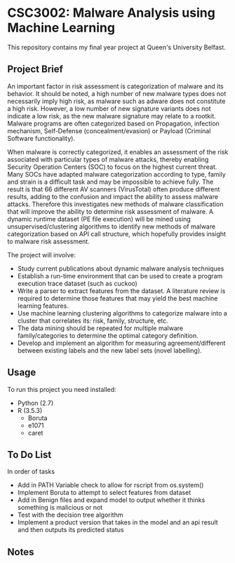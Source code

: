 # CSC3002: Malware Analysis using Machine Learning
This repository contains my final year project at Queen's University Belfast.

## Project Brief
An important factor in risk assessment is categorization of malware and its behavior. It should be noted, a high number of new malware types does not necessarily imply high risk, as malware such as adware does not constitute a high risk. However, a low number of new signature variants does not indicate a low risk, as the new malware signature may relate to a rootkit. Malware programs are often categorized based on Propagation, infection mechanism, Self-Defense (concealment/evasion) or Payload (Criminal Software functionality).

When malware is correctly categorized, it enables an assessment of the risk associated with particular types of malware attacks, thereby enabling Security Operation Centers (SOC) to focus on the highest current threat. Many SOCs have adapted malware categorization according to type, family and strain is a difficult task and may be impossible to achieve fully. The result is that 66 different AV scanners (VirusTotal) often produce different results, adding to the confusion and impact the ability to assess malware attacks. Therefore this investigates new methods of malware classification that will improve the ability to determine risk assessment of malware. A dynamic runtime dataset (PE file execution) will be mined using unsupervised/clustering algorithms to identify new methods of malware categorization based on API call structure, which hopefully provides insight to malware risk assessment.

The project will involve:
* Study current publications about dynamic malware analysis techniques
* Establish a run-time environment that can be used to create a program execution trace dataset (such as cuckoo)
* Write a parser to extract features from the dataset. A literature review is required to determine those features that may yield the best machine learning features.
* Use machine learning clustering algorithms to categorize malware into a cluster that correlates its: risk, family, structure, etc.
* The data mining should be repeated for multiple malware family/categories to determine the optimal category definition.
* Develop and implement an algorithm for measuring agreement/different between existing labels and the new label sets (novel labelling).

## Usage
To run this project you need installed:
* Python (2.7)
* R (3.5.3)
  * Boruta
  * e1071
  * caret

## To Do List
In order of tasks
* Add in PATH Variable check to allow for rscript from os.system()
* Implement Boruta to attempt to select features from dataset
* Add in Benign files and expand model to output whether it thinks something is malicious or not
* Test with the decision tree algorithm
* Implement a product version that takes in the model and an api result and then outputs its predicted status

## Notes
